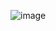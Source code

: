 ![image](https://user-images.githubusercontent.com/73337811/179753270-239d417b-e2eb-443e-b6ed-ce7989d360e7.png)
